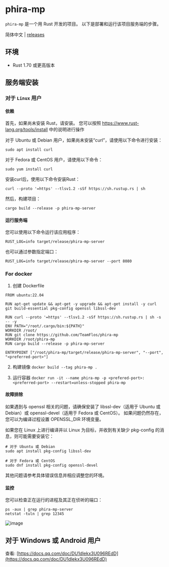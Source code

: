 # phira-mp

`phira-mp` 是一个用 Rust 开发的项目。 以下是部署和运行该项目服务端的步骤。

简体中文 | [releases](releases)
## 环境

- Rust 1.70 或更高版本

## 服务端安装
### 对于 `Linux` 用户
#### 依赖
首先，如果尚未安装 Rust，请安装。 您可以按照 https://www.rust-lang.org/tools/install 中的说明进行操作

对于 Ubuntu 或 Debian 用户，如果尚未安装“curl”，请使用以下命令进行安装：

```shell
sudo apt install curl
```
对于 Fedora 或 CentOS 用户，请使用以下命令：
```shell
sudo yum install curl
```
安装curl后，使用以下命令安装Rust：
```shell
curl --proto '=https' --tlsv1.2 -sSf https://sh.rustup.rs | sh
```
然后，构建项目：
```shell
cargo build --release -p phira-mp-server
```
#### 运行服务端
您可以使用以下命令运行该应用程序：
```shell
RUST_LOG=info target/release/phira-mp-server
```

也可以通过参数指定端口：
```shell
RUST_LOG=info target/release/phira-mp-server --port 8080
```

### For docker

1. 创建 Dockerfile
```
FROM ubuntu:22.04

RUN apt-get update && apt-get -y upgrade && apt-get install -y curl git build-essential pkg-config openssl libssl-dev

RUN curl --proto '=https' --tlsv1.2 -sSf https://sh.rustup.rs | sh -s -- -y
ENV PATH="/root/.cargo/bin:${PATH}"
WORKDIR /root/
RUN git clone https://github.com/TeamFlos/phira-mp
WORKDIR /root/phira-mp
RUN cargo build --release -p phira-mp-server

ENTRYPOINT ["/root/phira-mp/target/release/phira-mp-server", "--port", "<preferred-port>"]
```

2. 构建镜像
`docker build --tag phira-mp .`

3. 运行容器
`docker run -it --name phira-mp -p <prefered-port>:<preferred-port> --restart=unless-stopped phira-mp`

#### 故障排除
如果遇到与 openssl 相关的问题，请确保安装了 libssl-dev（适用于 Ubuntu 或 Debian）或 openssl-devel（适用于 Fedora 或 CentOS）。 如果问题仍然存在，您可以为编译过程设置 OPENSSL_DIR 环境变量。

如果您在 Linux 上进行编译并以 Linux 为目标，并收到有关缺少 pkg-config 的消息，则可能需要安装它：

```shell
# 对于 Ubuntu 或 Debian
sudo apt install pkg-config libssl-dev 

# 对于 Fedora 或 CentOS
sudo dnf install pkg-config openssl-devel
```
其他问题请参考具体错误信息并相应调整您的环境。

#### 监控
您可以检查正在运行的进程及其正在侦听的端口：
```shell
ps -aux | grep phira-mp-server
netstat -tuln | grep 12345
```
![image](https://github.com/okatu-loli/phira-mp/assets/53247097/b533aee7-03c2-4920-aae9-a0b9e70ed576)

## 对于 Windows 或 Android 用户
查看: [https://docs.qq.com/doc/DU1dlekx3U096REdD](https://docs.qq.com/doc/DU1dlekx3U096REdD)
